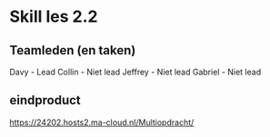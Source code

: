 # Skill les 2.2

## Teamleden (en taken)
Davy - Lead
Collin - Niet lead
Jeffrey - Niet lead
Gabriel - Niet lead

## eindproduct
https://24202.hosts2.ma-cloud.nl/Multiopdracht/

